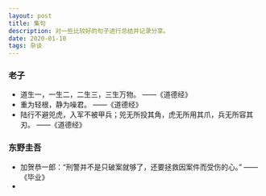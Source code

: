 ```yaml
---
layout: post
title: 集句
description: 对一些比较好的句子进行总结并记录分享。
date: 2020-01-10
tags: 杂谈   
---
```


### 老子

* 道生一，一生二，二生三，三生万物。 ——《道德经》
* 重为轻根，静为噪君。 ——《道德经》
* 陆行不避兕虎，入军不被甲兵；兕无所投其角，虎无所用其爪，兵无所容其刃。 ——《道德经》

### 东野圭吾

* 加贺恭一郎：“刑警并不是只破案就够了，还要拯救因案件而受伤的心。”  ——《毕业》
* 